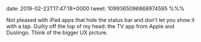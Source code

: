 date: 2019-02-23T17:47:18+0000
tweet: 1099365096868974595
%%%

Not pleased with iPad apps that hide the status bar and don’t let you show it with a tap. Guilty off the top of my head: the TV app from Apple and Duolingo. Think of the bigger UX picture.
